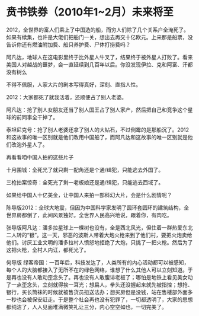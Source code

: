 # 贲书铁券（2010年1\~2月）未来将至

2012，全世界的富人们乘上了中国造的船，而穷人们除了几个关系户全淹死了。如果有续集，也许是大佬们把船门一关，想出去再交十亿欧元。上来那是船票，没告诉你还有燃油附加费、船只养护费、尸体打捞费吗？

阿凡达，地球人在这电影里终于比外星人牛叉了，结果终于被外星人打败了。看来美国人对越战的噩梦，会一直延续到几百年以后。你没发现伊拉、克和阿富、汗都没有树么

不得不佩服，人家大片的剧本写得真好，深刻、直指人性。

2012：大家都死了就我活着，还顺便占了别人老婆。

阿凡达：抢了别人女朋友还当了别人国王占了别人家产，然后把自己和竞争这个星球的前同事全干掉了。

泰坦尼克号：抢了别人老婆还拿了别人的大钻石，不过倒霉的是那船沉了。2012和这故事的唯一区别就是他们改用中国船了，而阿凡达和这故事的唯一区别就是他们改泡外星人了。

再看看咱中国人拍的这些片子

十月围城：全死光了就只剩一配角还是个通/缉犯，只能逃去外国了。

三枪拍案惊奇：全死光了剩一老板娘还是通/缉犯，只能逃去西域了。

如果给中国人十亿美金，让中国人来拍一部科幻大片，会是什么剧情呢？

陈导版2012：全球大地震，但因为中国科学家发明了圆环套圆环的建筑结构，全世界房都倒了，此间风景独好。全世界人民高兴地说，跟着你，有肉吃。

张导版阿凡达：潘多拉星球上一棵树也没有，全是西北风光，但住着一群热爱东北二人转的“银”。这一天，邪恶的波斯人带着大炮火枪来到了他们村，要把火炮卖给他们。讨厌工业文明的潘多拉村人愤怒地拒绝了大炮，只挑了一把火枪。然后为了这把火枪，全村人内讧，都死光了。

何导版 绿客帝国：一百年后，科技发达了，人类所有的内心活动都可以被感知，每个人的大脑都接入了无所不在的绿色网络，谁想了什么其他人可以立刻知道。于是再也没有人敢动歪念头了。再也没有人敢腹诽老板了；哪怕是地铁上看见美女动了一点歪念头，立刻就得挨一耳光；想扁人，拳头还没握起来就先被指控；想抢、银行，买长筒袜的时候就被售货员扭送法办；想买房但是没钱，站在售楼部外面多一秒也会被保安赶走。于是整个社会再也没有犯罪了，一切都透明了，大家的思想都纯洁了，人人见面堆满微笑礼让三分，内心空空如也，一切完美了。
